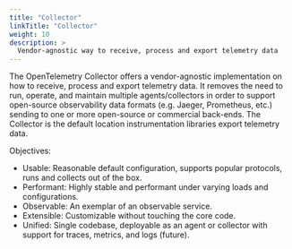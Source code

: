```yaml
---
title: "Collector"
linkTitle: "Collector"
weight: 10
description: >
  Vendor-agnostic way to receive, process and export telemetry data
---
```


The OpenTelemetry Collector offers a vendor-agnostic implementation on how to
receive, process and export telemetry data. It removes the need to run,
operate, and maintain multiple agents/collectors in order to support
open-source observability data formats (e.g. Jaeger, Prometheus, etc.) sending
to one or more open-source or commercial back-ends. The Collector is the
default location instrumentation libraries export telemetry data.

Objectives:

- Usable: Reasonable default configuration, supports popular protocols, runs and collects out of the box.
- Performant: Highly stable and performant under varying loads and configurations.
- Observable: An exemplar of an observable service.
- Extensible: Customizable without touching the core code.
- Unified: Single codebase, deployable as an agent or collector with support for traces, metrics, and logs (future).
